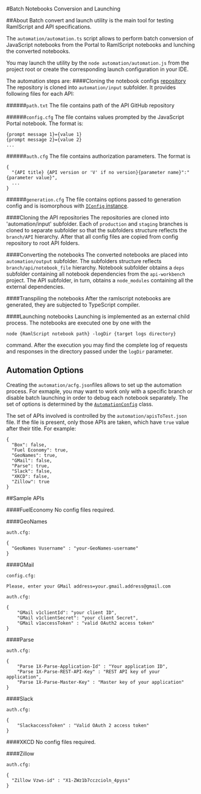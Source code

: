 #Batch Notebooks Conversion and Launching

##About
Batch convert and launch utility is the main tool for testing RamlScript and API specifications.

The `automation/automation.ts` script allows to perform batch conversion of JavaScript notebooks from the Portal to RamlScript notebooks and lunching the converted notebooks.

You may launch the utility by the `node automation/automation.js` from the project root or create the corresponding launch configuration in your IDE.

The automation steps are:
####Cloning the notebook configs [repository](https://github.com/KonstantinSviridov/notebook-configs)
The repository is cloned into `automation/input` subfolder. It provides following files for each API:

######`path.txt` 
The file contains path of the API GitHub repository

######`config.cfg`
The file contains values prompted by the JavaScript Portal notebook. The format is:
```
{prompt message 1}={value 1}
{prompt message 2}={value 2}
...
```
######`auth.cfg`
The file contains authorization parameters. The format is
```
{
  "{API title} {API version or 'V' if no version}{parameter name}":"{parameter value}",
  ...
}
```
######`generation.cfg`
The file contains options passed to generation config and is isomorphous with [`IConfig` instance](https://github.com/mulesoft-labs/api-workbench/blob/master/src/ramlscript/config.ts).

####Cloning the API repositories
The repositories are cloned into 'automation/input' subfolder. Each of `production` and `staging` branches is cloned to separate subfolder so that the subfolders structure reflects the `branch/API` hierarchy. After that all config files are copied from config repository to root API folders.

####Converting the notebooks
The converted notebooks are placed into `automation/output` subfolder. The subfolders structure reflects `branch/api/notebook_file` hierarchy. Notebook subfolder obtains a `deps` subfolder containing all notebook dependencies from the `api-workbench` project. The API subfolder, in turn, obtains a `node_modules` containing all the external dependencies.

####Transpiling the notebooks
After the ramlscript notebooks are generated, they are subjected to TypeScript compiler.

####Launching notebooks
Launching is implemented as an external child process. The notebooks are executed one by one with the
```
node {RamlScript notebook path} -logDir {target logs directory}
```
command. After the execution you may find the complete log of requests and responses in the directory passed under the `logDir` parameter.

## Automation Options
Creating the `automation/acfg.json`files allows to set up the automation process. For exmaple, you may want to work only with a specific branch or disable batch launching in order to debug each notebook separately. The set of options is determined by the [`AutomationConfig`](https://github.com/mulesoft-labs/api-workbench/blob/master/automation/impl/automationConfig.ts) class.

The set of APIs involved is controlled by the `automation/apisToTest.json` file. If the file is present, only those APIs are taken, which have `true` value after their title. For example:
```
{
  "Box": false,
  "Fuel Economy": true,
  "GeoNames": true,
  "GMail": false,
  "Parse": true,
  "Slack": false,
  "XKCD": false,
  "Zillow": true
}
```

##Sample APIs

####FuelEconomy
No config files required.

####GeoNames
```
auth.cfg:

{
  "GeoNames Vusername" : "your-GeoNames-username"
}

```

####GMail
```
config.cfg:

Please, enter your GMail address=your.gmail.address@gmail.com
```
```
auth.cfg:

{
	"GMail v1clientId": "your client ID",
	"GMail v1clientSecret": "your client Secret",
	"GMail v1accessToken" : "valid OAuth2 access token"
}
```

####Parse
```
auth.cfg:

{
    "Parse 1X-Parse-Application-Id" : "Your application ID",
    "Parse 1X-Parse-REST-API-Key" : "REST API key of your application",
    "Parse 1X-Parse-Master-Key" : "Master key of your application"
}
```

####Slack
```
auth.cfg:

{
    "SlackaccessToken" : "Valid OAuth 2 access token"
}
```

####XKCD
No config files required.

####Zillow
```
auth.cfg:

{
  "Zillow Vzws-id" : "X1-ZWz1b7cczcioln_4pyss"
}
```

